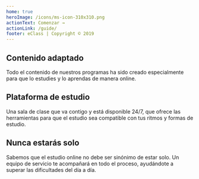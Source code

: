```yaml
---
home: true
heroImage: /icons/ms-icon-310x310.png
actionText: Comenzar →
actionLink: /guide/
footer: eClass | Copyright © 2019
---
```


<style>
.home .hero img {
  width: 160px;
}
</style>

<div class="features">
  <div class="feature">
    <h2>Contenido adaptado</h2>
    <p>
      Todo el contenido de nuestros programas ha sido creado especialmente para que lo estudies y lo aprendas de manera online.
    </p>
  </div>
  <div class="feature">
    <h2>Plataforma de estudio</h2>
    <p>
      Una sala de clase que va contigo y está disponible 24/7, que ofrece las herramientas para que el estudio sea compatible con tus ritmos y formas de estudio.
    </p>
  </div>
  <div class="feature">
    <h2>Nunca estarás solo</h2>
    <p>
      Sabemos que el estudio online no debe ser sinónimo de estar solo. Un equipo de servicio te acompañará en todo el proceso, ayudándote a superar las dificultades del día a día.
    </p>
  </div>
</div>
